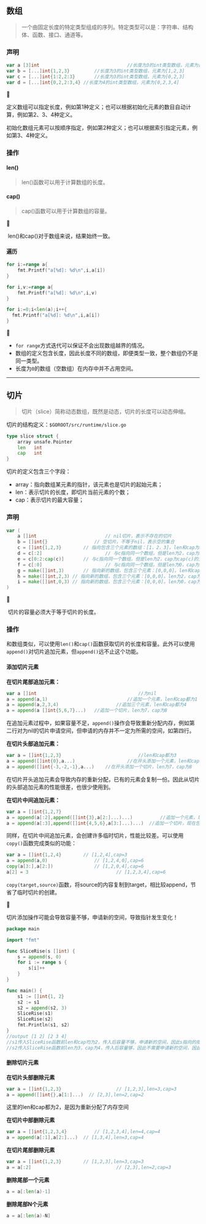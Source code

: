 ## 数组

> 一个由固定长度的特定类型组成的序列。特定类型可以是：字符串、结构体、函数、接口、通道等。

### 声明

```go
var a [3]int								//长度为3的int类型数组，元素为[0,0,0]
var b = [...]int{1,2,3}			//长度为3的int类型数组，元素为[1,2,3]
var c = [...]int{1:2,2:3}		//长度为3的int类型数组，元素为[0,2,3]
var d = [...]int{0,2,2:3,4}	//长度为4的int类型数组，元素为[0,2,3,4]
```

👣

​	定义数组可以指定长度，例如第1种定义；也可以根据初始化元素的数目自动计算，例如第2、3、4种定义。

​	初始化数组元素可以按顺序指定，例如第2种定义；也可以根据索引指定元素，例如第3、4种定义。

### 操作

#### len()

> len()函数可以用于计算数组的长度。

#### cap()

> cap()函数可以用于计算数组的容量。

👣

​	len()和cap()对于数组来说，结果始终一致。

#### 遍历

```go
for i:=range a{
	fmt.Printf("a[%d]: %d\n",i,a[i])
}

for i,v:=range a{
	fmt.Printf("a[%d]: %d\n",i,v)
}

for i:=0;i<len(a);i++{
  fmt.Printf("a[%d]: %d\n",i,a[i])
}
```

👣

- `for range`方式迭代可以保证不会出现数组越界的情况。
- 数组的定义包含长度，因此长度不同的数组，即便类型一致，整个数组仍不是同一类型。
- 长度为`0`的数组（空数组）在内存中并不占用空间。

------

## 切片

> 切片（slice）简称动态数组，既然是动态，切片的长度可以动态伸缩。

切片的结构定义：`$GOROOT/src/runtime/slice.go`

```go
type slice struct {
	array unsafe.Pointer
	len   int
	cap   int
}
```

切片的定义包含三个字段：

- array：指向数组某元素的指针，该元素也是切片的起始元素；
- len：表示切片的长度，即切片当前元素的个数；
- cap：表示切片的最大容量；

### 声明

```go
var (
	a []int							// nil切片，表示不存在的切片
	b = []int{}					// 空切片，不等于nil，表示空的集合
	c = []int{1,2,3}		// 指向包含三个元素的数组：[1，2，3]。len和cap为3
	d = c[:2]						// 与c指向同一个数组，但是len为2，cap为3
	e = c[0:2:cap(c)]		// 与c指向同一个数组，但是len为2，cap为cap(c)的大小，即3
	f = c[:0]						// 与c指向同一个数组，但是len为0，cap为3
	g = make([]int,3)		// 指向新的数组，包含三个元素：[0,0,0]。len和cap为3
	h = make([]int,2,3)	// 指向新的数组，包含三个元素：[0,0,0]。len为2，cap为3
	i = make([]int,0,3)	// 指向新的数组，包含三个元素：[0,0,0]。len为0，cap为3
)
```

👣

​	切片的容量必须大于等于切片的长度。

### 操作

和数组类似，可以使用`len()`和`cap()`函数获取切片的长度和容量。此外可以使用`append()`对切片追加元素，但`append()`远不止这个功能。

#### 添加切片元素

**在切片尾部追加元素：**

```go
var a []int										//为nil
a = append(a,1)								//追加一个元素，len和cap都为1
a = append(a,2,3,4)						//追加三个元素，len和cap都为4
a = append(a []int{5,6,7}...)	//追加一个切片，len为7，cap为8
```

在追加元素过程中，如果容量不足，`append()`操作会导致重新分配内存，例如第二行对为nil的切片申请空间，但申请的内存并不一定为所需的空间，如第四行。

**在切片头部追加元素：**

```go
var a = []int{1,2,3}							//len和cap都为3
a = append([]int{0},a...)					//在开头添加一个元素，len和cap都为4
a = append([]int{-3,-2,-1},a...)	//在开头添加一个切片，len为7，cap为8
```

在切片开头追加元素会导致内存的重新分配，已有的元素会复制一份。因此从切片的头部追加元素的性能很差，也很少使用到。

**在切片中间追加元素：**

```go
var a = []int{1,2,7}
a = append(a[:2],append([]int{3},a[2:]...)...) 			//追加一个元素，现在包含元素[1,2,3,7]
a = append(a[:3],append([]int{4,5,6},a[3:]...)...)	//追加一个切片，现在包含元素[1,2,3,4,5,6,7]
```

同样，在切片中间追加元素，会创建许多临时切片，性能比较差。可以使用`copy()`函数完成类似的功能：

```go
var a = []int{1,2,4}		// [1,2,4],cap=3
a = append(a,0)					// [1,2,4,0],cap=6
copy(a[3:],a[2:])				// [1,2,0,4],cap=6
a[2] = 3								// [1,2,3,4],cap=6
```

`copy(target,source)`函数，将source的内容复制到target，相比较append，节省了临时切片的创建。

:eyes:

切片添加操作可能会导致容量不够，申请新的空间，导致指针发生变化！

```go
package main

import "fmt"

func SliceRise(s []int) {
	s = append(s, 0)
	for i := range s {
		s[i]++
	}
}

func main() {
	s1 := []int{1, 2}
	s2 := s1
	s2 = append(s2, 3)
	SliceRise(s1)
	SliceRise(s2)
	fmt.Println(s1, s2)
}
//output [1 2] [2 3 4]
//s1传入SliceRise函数前len和cap均为2，传入后容量不够，申请新的空间，因此s指向的指针已经发生变化，但未作用到s1
//s2传入SliceRise函数前len为3，cap为4，传入后容量够，因此不需要申请新的空间，因此s2的值会发生变化。
```



#### 删除切片元素

**在切片头部删除元素**

```go
var a = []int{1,2,3}					// [1,2,3],len=3,cap=3
a = append([]int{},a[1:]...)  // [2,3],len=2,cap=2
```

这里的len和cap都为2，是因为重新分配了内存空间

**在切片中部删除元素**

```go
var a = []int{1,2,3,4}			// [1,2,3,4],len=4,cap=4
a = append(a[:1],a[2:]...)	// [1,3,4],len=3,cap=4
```

**在切片尾部删除元素**

```go
var a = []int{1,2,3}		// [1,2,3],len=3,cap=3
a = a[:2]								// [2,3],len=2,cap=3
```

**删除尾部一个元素**

```go
a = a[:len(a)-1]
```

**删除尾部N个元素**

```go
a = a[:len(a)-N]
```

